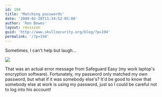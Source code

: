 ```yaml
---
id: 194
title: 'Matching passwords'
date: '2009-02-20T11:34:52-05:00'
author: 'Ron Bowes'
layout: revision
guid: 'http://www.skullsecurity.org/blog/?p=194'
permalink: '/?p=194'
---
```


Sometimes, I can't help but laugh...

![](http://www.javaop.com/~ron/images/screenshots/safeguard-small.png)  
  
That was an actual error message from Safeguard Easy (my work laptop's encryption software). Fortunately, my password only matched my own password, but what if it was somebody else's? It'd be good to know that somebody else at work is using my password, just so I could be careful not to log into his account!